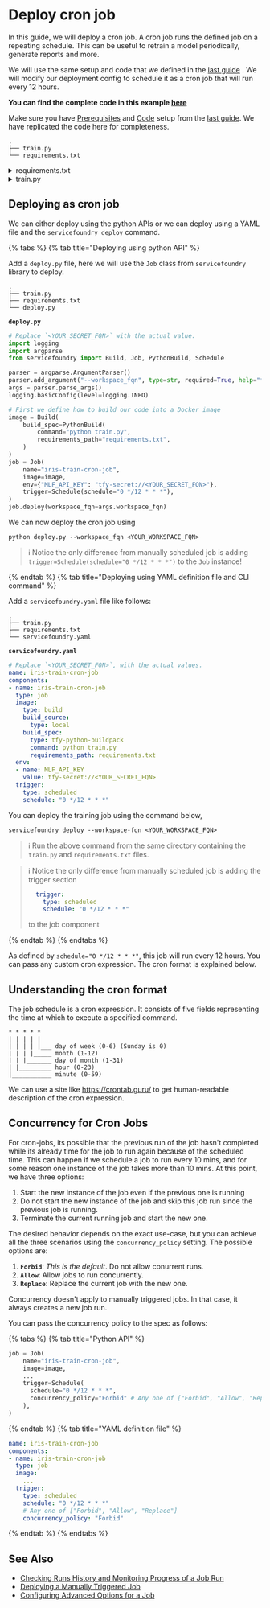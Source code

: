 # Deploy cron job

In this guide, we will deploy a cron job. A cron job runs the defined job on a repeating schedule. This can be  useful to retrain a model periodically, generate reports and more.

We will use the same setup and code that we defined in the [last guide](./deploy.md) . We will modify our deployment config to schedule it as a cron job that will run every 12 hours. 

**You can find the complete code in this example [here](https://github.com/truefoundry/truefoundry-examples/tree/main/deployment/job/cron)**

Make sure you have [Prerequisites](./deploy.md#prerequisites) and [Code](./deploy.md#code-and-dependencies) setup from the [last guide](./deploy.md). We have replicated the code here for completeness.

```
.
├── train.py
└── requirements.txt
```

<details>
  <summary>requirements.txt</summary>

  ```
  pandas==1.4.4
  numpy==1.22.4
  scikit-learn==1.1.2
  mlfoundry>=0.4.2,<0.5
  servicefoundry>=0.1.96,<0.2.0
  ```

</details>

<details>
  <summary>train.py</summary>

  ```python
  import mlfoundry
  from sklearn.datasets import load_iris
  from sklearn.model_selection import train_test_split
  from sklearn.pipeline import Pipeline
  from sklearn.preprocessing import StandardScaler
  from sklearn.svm import SVC
  from sklearn.metrics import classification_report

  X, y = load_iris(as_frame=True, return_X_y=True)
  X = X.rename(columns={
          "sepal length (cm)": "sepal_length",
          "sepal width (cm)": "sepal_width",
          "petal length (cm)": "petal_length",
          "petal width (cm)": "petal_width",
  })

  # NOTE:- You can pass these configurations via command line
  # arguments, config file, environment variables.
  X_train, X_test, y_train, y_test = train_test_split(
      X, y, test_size=0.2, random_state=42, stratify=y
  )
  pipe = Pipeline([("scaler", StandardScaler()), ("svc", SVC())])
  pipe.fit(X_train, y_train)
  print(classification_report(y_true=y_test, y_pred=pipe.predict(X_test)))

  # Here we are using Truefoundry's Model Registry, you can push model to any storage 
  run = mlfoundry.get_client().create_run(project_name="iris-classification")
  model_version = run.log_model(
      name="iris-classifier",
      model=model,
      framework="sklearn",
      description="SVC model trained on initial data",
  )
  print(f"Logged model: {model_version.fqn}")
  ```
</details>

</details>


## Deploying as cron job

We can either deploy using the python APIs or we can deploy using a YAML file and the `servicefoundry deploy` command.

{% tabs %}
{% tab title="Deploying using python API" %}

Add a `deploy.py` file, here we will use the `Job` class from `servicefoundry` library to deploy.

```
.
├── train.py
├── requirements.txt
└── deploy.py
```

**`deploy.py`**
```python
# Replace `<YOUR_SECRET_FQN>` with the actual value.
import logging
import argparse
from servicefoundry import Build, Job, PythonBuild, Schedule

parser = argparse.ArgumentParser()
parser.add_argument("--workspace_fqn", type=str, required=True, help="fqn of the workspace to deploy to")
args = parser.parse_args()
logging.basicConfig(level=logging.INFO)

# First we define how to build our code into a Docker image
image = Build(
    build_spec=PythonBuild(
        command="python train.py",
        requirements_path="requirements.txt",
    )
)
job = Job(
    name="iris-train-cron-job",
    image=image,
    env={"MLF_API_KEY": "tfy-secret://<YOUR_SECRET_FQN>"},
    trigger=Schedule(schedule="0 */12 * * *"),
)
job.deploy(workspace_fqn=args.workspace_fqn)
```

We can now deploy the cron job using

```shell
python deploy.py --workspace_fqn <YOUR_WORKSPACE_FQN>
```



> :information_source: Notice the only difference from manually scheduled job is adding `trigger=Schedule(schedule="0 */12 * * *")` to the `Job` instance!



{% endtab %}
{% tab title="Deploying using YAML definition file and CLI command" %} 

Add a `servicefoundry.yaml` file like follows:

```
.
├── train.py
├── requirements.txt
└── servicefoundry.yaml
```

**`servicefoundry.yaml`**

```yaml
# Replace `<YOUR_SECRET_FQN>`, with the actual values.
name: iris-train-cron-job
components:
- name: iris-train-cron-job
  type: job
  image:
    type: build
    build_source:
      type: local
    build_spec:
      type: tfy-python-buildpack
      command: python train.py
      requirements_path: requirements.txt
  env:
  - name: MLF_API_KEY
    value: tfy-secret://<YOUR_SECRET_FQN>
  trigger:
    type: scheduled
    schedule: "0 */12 * * *"
```

You can deploy the training job using the command below,

```shell
servicefoundry deploy --workspace-fqn <YOUR_WORKSPACE_FQN>
```
> :information_source: Run the above command from the same directory containing the `train.py` and `requirements.txt` files.

>  :information_source: Notice the only difference from manually scheduled job is adding the trigger section
>
> ```yaml
>   trigger:
>     type: scheduled
>     schedule: "0 */12 * * *"
> ```
>
> to the job component 

{% endtab %}
{% endtabs %}

As defined by `schedule="0 */12 * * *"`, this job will run every 12 hours. You can pass any custom cron expression. The cron format is explained below. 

## Understanding the cron format

The job schedule is a cron expression. It consists of five fields representing the time at which to execute a specified command.
```
* * * * *
| | | | |
| | | | |___ day of week (0-6) (Sunday is 0)
| | | |_____ month (1-12)
| | |_______ day of month (1-31)
| |_________ hour (0-23)
|___________ minute (0-59)
```

We can use a site like https://crontab.guru/ to get human-readable description of the cron expression.

## Concurrency for Cron Jobs

For cron-jobs, its possible that the previous run of the job hasn't completed while its already time for the job to run again because of the scheduled time. This can happen if we schedule a job to run every 10 mins, and for some reason one instance of the job takes more than 10 mins. At this point, we have three options:

1. Start the new instance of the job even if the previous one is running
2. Do not start the new instance of the job and skip this job run since the previous job is running. 
3. Terminate the current running job and start the new one. 

The desired behavior depends on the exact use-case, but you can achieve all the three scenarios using the `concurrency_policy` setting. The possible options are:

1. **`Forbid`**: *This is the default*. Do not allow conurrent runs.
2. **`Allow`**: Allow jobs to run concurrently.
3. **`Replace`**: Replace the current job with the new one.

Concurrency doesn't apply to manually triggered jobs. In that case, it always creates a new job run.

You can pass the concurrency policy to the spec as follows:

{% tabs %}
{% tab title="Python API" %}

```python
job = Job(
    name="iris-train-cron-job",
    image=image,
    ...
    trigger=Schedule(
      schedule="0 */12 * * *",
      concurrency_policy="Forbid" # Any one of ["Forbid", "Allow", "Replace"]
    ),
)
```

{% endtab %}
{% tab title="YAML definition file" %} 

```yaml
name: iris-train-cron-job
components:
- name: iris-train-cron-job
  type: job
  image:
    ...
  trigger:
    type: scheduled
    schedule: "0 */12 * * *"
    # Any one of ["Forbid", "Allow", "Replace"]
    concurrency_policy: "Forbid"
```

{% endtab %}
{% endtabs %}

## See Also
- [Checking Runs History and Monitoring Progress of a Job Run](./monitoring.md)
- [Deploying a Manually Triggered Job](./deploy.md)
- [Configuring Advanced Options for a Job](./advanced.md)